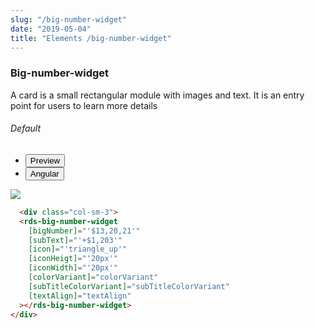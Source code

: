 ```yaml
---
slug: "/big-number-widget"
date: "2019-05-04"
title: "Elements /big-number-widget"
---
```


### Big-number-widget

<p class="">A card is a small rectangular module with images and text. It is an entry point for users to learn more details</p>
<section class="py-4">
    <h6>Default</h6>
    <div class="py-3">
      <div class="cust-tabs">
        <ul class="nav nav-tabs" id="myTab" role="tablist">
          <li class="nav-item" role="presentation">
            <button class="nav-link active" id="PreviewBasic-tab" data-bs-toggle="tab" data-bs-target="#PreviewBasic" type="button" role="tab" aria-controls="PreviewBasic" aria-selected="true">Preview </button>
          </li>
          <li class="nav-item" role="presentation">
            <button class="nav-link" id="AngularBasic-tab" data-bs-toggle="tab" data-bs-target="#AngularBasic" type="button" role="tab" aria-controls="AngularBasic" aria-selected="false"><i class="bi bi-code-slash" style="font-size:1.0rem"></i>Angular</button>
          </li>
        </ul>
      </div>
      <div class="tab-content card border" id="myTabContent">
        <div class="tab-pane fade show active" id="PreviewBasic" role="tabpanel" aria-labelledby="PreviewBasic-tab">
         <div class="contents  p-5">
              <div class="row">
            <div class="col-md-12">
            <img src="/images/big-number-widget.png" class="img-fluid ">
            </div>
            </div>
     </div>
                       
  </div>
        <div class="tab-pane fade show" id="AngularBasic" role="tabpanel" aria-labelledby="AngularBasic-tab">
          <div class="contents bg-code">
<div class="row m-0">

```html
  <div class="col-sm-3">
  <rds-big-number-widget
    [bigNumber]="'$13,20,21'"
    [subText]="'+$1,203'"
    [icon]="'triangle_up'"
    [iconHeigt]="'20px'"
    [iconWidth]="'20px'"
    [colorVariant]="colorVariant"
    [subTitleColorVariant]="subTitleColorVariant"
    [textAlign]="textAlign"
  ></rds-big-number-widget>
</div>
```
</div>
</div>
  </div>
        </div>
      </div>
    </div>
  </section>
   